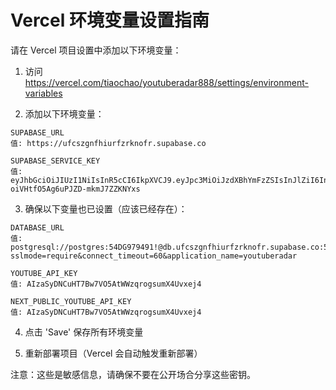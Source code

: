 # Vercel 环境变量设置指南

请在 Vercel 项目设置中添加以下环境变量：

1. 访问 https://vercel.com/tiaochao/youtuberadar888/settings/environment-variables

2. 添加以下环境变量：

```
SUPABASE_URL
值: https://ufcszgnfhiurfzrknofr.supabase.co

SUPABASE_SERVICE_KEY
值: eyJhbGciOiJIUzI1NiIsInR5cCI6IkpXVCJ9.eyJpc3MiOiJzdXBhYmFzZSIsInJlZiI6InVmY3N6Z25maGl1cmZ6cmtub2ZyIiwicm9sZSI6InNlcnZpY2Vfcm9sZSIsImlhdCI6MTczNDc4MjQ0MSwiZXhwIjoyMDUwMzU4NDQxfQ.k9JXmU0hFh0xQ-oiVHtfO5Ag6uPJZD-mkmJ7ZZKNYxs
```

3. 确保以下变量也已设置（应该已经存在）：
```
DATABASE_URL
值: postgresql://postgres:54DG979491!@db.ufcszgnfhiurfzrknofr.supabase.co:5432/postgres?sslmode=require&connect_timeout=60&application_name=youtuberadar

YOUTUBE_API_KEY
值: AIzaSyDNCuHT7Bw7VO5AtWWzqrogsumX4Uvxej4

NEXT_PUBLIC_YOUTUBE_API_KEY
值: AIzaSyDNCuHT7Bw7VO5AtWWzqrogsumX4Uvxej4
```

4. 点击 'Save' 保存所有环境变量

5. 重新部署项目（Vercel 会自动触发重新部署）

注意：这些是敏感信息，请确保不要在公开场合分享这些密钥。
